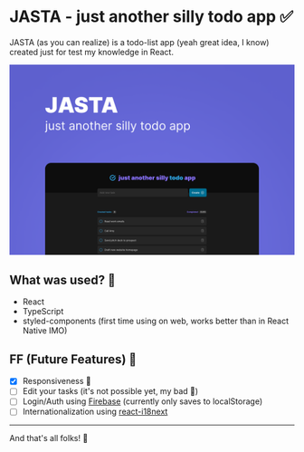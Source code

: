 # JASTA - just another silly todo app ✅

JASTA (as you can realize) is a todo-list app (yeah great idea, I know) created just for test my knowledge in React.

![jasta preview](./public/cover.png)

## What was used? 🧐

- React
- TypeScript
- styled-components (first time using on web, works better than in React Native IMO)

## FF (Future Features) 🔮

- [x] Responsiveness 📱
- [ ] Edit your tasks (it's not possible yet, my bad 🫤)
- [ ] Login/Auth using [Firebase](https://firebase.google.com/) (currently only saves to localStorage)
- [ ] Internationalization using [react-i18next](https://react.i18next.com/)

---

And that's all folks! 🐷
